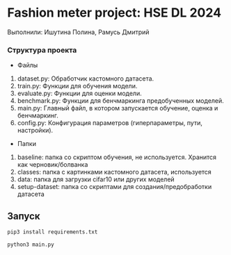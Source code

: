 # Fashion meter project: HSE DL 2024
Выполнили: Ишутина Полина, Рамусь Дмитрий

### Структура проекта

- Файлы

1.	dataset.py: Обработчик кастомного датасета.
2.	train.py: Функции для обучения модели.
3.	evaluate.py: Функции для оценки модели.
4.	benchmark.py: Функции для бенчмаркинга предобученных моделей.
5.	main.py: Главный файл, в котором запускается обучение, оценка и бенчмаркинг.
6.	config.py: Конфигурация параметров (гиперпараметры, пути, настройки).

- Папки

1. baseline: папка со скриптом обучения, не используется. Хранится как черновик/болванка
2. classes: папка с картинками кастомного датасета, используется
3. data: папка для загрузки cifar10 или других моделей
4. setup-dataset: папка со скриптами для создания/предобработки датасета

## Запуск

```sh
pip3 install requirements.txt
```

```sh
python3 main.py
```
